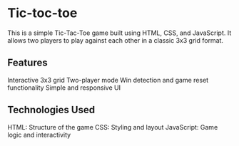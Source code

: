 # Tic-toc-toe
This is a simple Tic-Tac-Toe game built using HTML, CSS, and JavaScript. It allows two players to play against each other in a classic 3x3 grid format.

## Features

Interactive 3x3 grid Two-player mode Win detection and game reset functionality Simple and responsive UI

## Technologies Used

HTML: Structure of the game CSS: Styling and layout JavaScript: Game logic and interactivity
